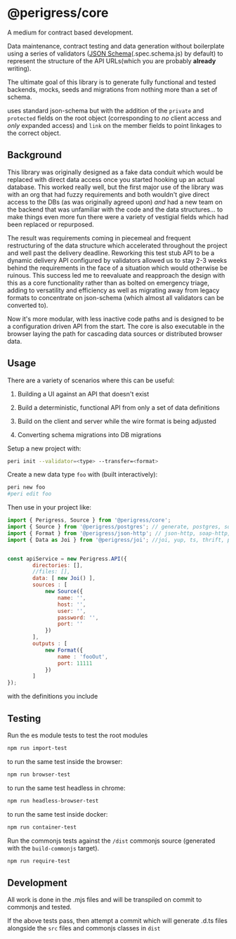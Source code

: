 @perigress/core
===============
A medium for contract based development.

Data maintenance, contract testing and data generation without boilerplate using a series of validators ([JSON Schema](https://json-schema.org/)(.spec.schema.js) by default) to represent the structure of the API URLs(which you are probably **already** writing).

The ultimate goal of this library is to generate fully functional and tested backends, mocks, seeds and migrations from nothing more than a set of schema.

uses standard json-schema but with the addition of the `private` and `protected` fields on the root object (corresponding to *no* client access and *only* expanded access) and `link` on the member fields to point linkages to the correct object.

Background
----------
This library was originally designed as a fake data conduit which would be replaced with direct data access once you started hooking up an actual database. This worked really well, but the first major use of the library was with an org that had fuzzy requirements and both wouldn't give direct access to the DBs (as was originally agreed upon) *and* had a new team on the backend that was unfamiliar with the code and the data structures... to make things even more fun there were a variety of vestigial fields which had been replaced or repurposed. 

The result was requirements coming in piecemeal and frequent restructuring of the data structure which accelerated throughout the project and well past the delivery deadline. Reworking this test stub API to be a dynamic delivery API configured by validators allowed us to stay 2-3 weeks behind the requirements in the face of a situation which would otherwise be ruinous. This success led me to reevaluate and reapproach the design with this as a core functionality rather than as bolted on emergency triage, adding to versatility and efficiency as well as migrating away from legacy formats to concentrate on json-schema (which almost all validators can be converted to).

Now it's more modular, with less inactive code paths and is designed to be a configuration driven API from the start. The core is also executable in the browser laying the path for cascading data sources or distributed browser data.

Usage
-----

There are a variety of scenarios where this can be useful:

1) Building a UI against an API that doesn't exist

2) Build a deterministic, functional API from only a set of data definitions

3) Build on the client and server while the wire format is being adjusted

4) Converting schema migrations into DB migrations

Setup a new project with:

```bash
peri init --validator=<type> --transfer=<format>
```

Create a new data type `foo` with (built interactively):

```bash
peri new foo
#peri edit foo
```

Then use in your project like:
```js
import { Perigress, Source } from '@perigress/core';
import { Source } from '@perigress/postgres'; // generate, postgres, sqlite, hypercore
import { Format } from '@perigress/json-http'; // json-http, soap-http, socket, CBOR
import { Data as Joi } from '@perigress/joi'; //joi, yup, ts, thrift, protobuf


const apiService = new Perigress.API({
        directories: [],
        //files: [],
        data: [ new Joi() ],
        sources : [ 
            new Source({
                name: '',
                host: '',
                user: '',
                password: '',
                port: ''
            })
        ],
        outputs : [
            new Format({
                name : 'fooOut',
                port: 11111
            })
        ]
});

```

with the definitions you include



Testing
-------

Run the es module tests to test the root modules
```bash
npm run import-test
```
to run the same test inside the browser:

```bash
npm run browser-test
```
to run the same test headless in chrome:
```bash
npm run headless-browser-test
```

to run the same test inside docker:
```bash
npm run container-test
```

Run the commonjs tests against the `/dist` commonjs source (generated with the `build-commonjs` target).
```bash
npm run require-test
```

Development
-----------
All work is done in the .mjs files and will be transpiled on commit to commonjs and tested.

If the above tests pass, then attempt a commit which will generate .d.ts files alongside the `src` files and commonjs classes in `dist`

